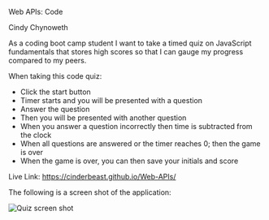 Web APIs: Code 

Cindy Chynoweth

As a coding boot camp student I want to take a timed quiz on JavaScript fundamentals that stores high scores so that I can gauge my progress compared to my peers.


When taking this code quiz:
- Click the start button
- Timer starts and you will be presented with a question
- Answer the question
- Then you will be presented with another question 
- When you answer a question incorrectly then time is subtracted from the clock
- When all questions are answered or the timer reaches 0; then the game is over
- When the game is over, you can then save your initials and score

Live Link:
https://cinderbeast.github.io/Web-APIs/

The following is a screen shot of the application:

![Quiz screen shot](https://user-images.githubusercontent.com/105569378/178125312-20b1b388-725e-4c0a-83fe-a7f3ebc05c99.png)
